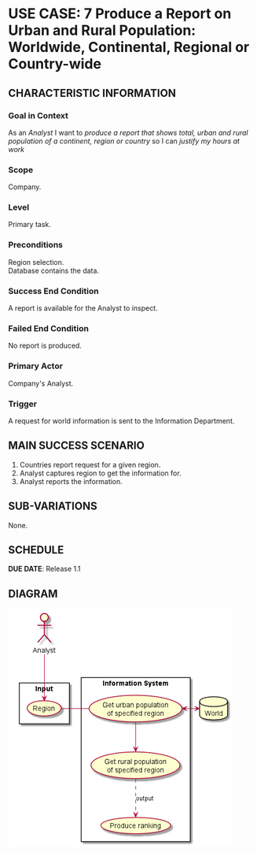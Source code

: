 # USE CASE: 7 Produce a Report on Urban and Rural Population: Worldwide, Continental, Regional or Country-wide

## CHARACTERISTIC INFORMATION

### Goal in Context

As an *Analyst* I want to *produce a report that shows total, urban and rural population of a continent, region or country* so I can *justify my hours at work*

### Scope

Company.

### Level

Primary task.

### Preconditions

Region selection.  
Database contains the data.

### Success End Condition

A report is available for the Analyst to inspect.

### Failed End Condition

No report is produced.

### Primary Actor

Company's Analyst.

### Trigger

A request for world information is sent to the Information Department.

## MAIN SUCCESS SCENARIO

1. Countries report request for a given region.
2. Analyst captures region to get the information for.
4. Analyst reports the information.

## SUB-VARIATIONS

None.

## SCHEDULE

**DUE DATE**: Release 1.1

## DIAGRAM

![UC1](use-case-diagrams/use-case-7.png)
